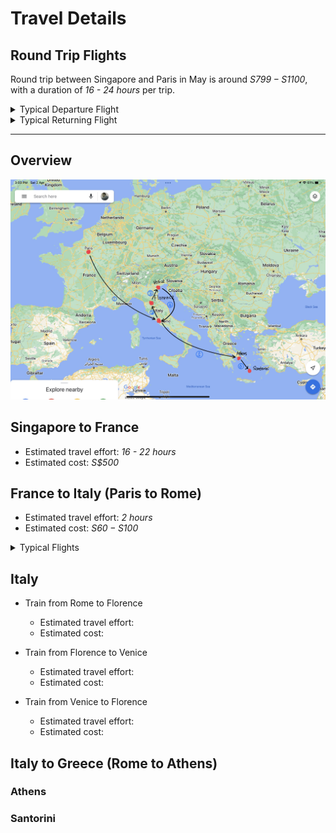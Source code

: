# Travel Details

## Round Trip Flights 
Round trip between Singapore and Paris in May is around *S$799 - S$1100*, with a duration of *16 - 24 hours* per trip.  
<details>
<summary> Typical Departure Flight </summary>


![flight from sg to fr](../resources/flight_sg_fr.png)
</details>

<details>
<summary> Typical Returning Flight </summary>

![flight from fr to sg](../resources/flight_fr_sg.png)
</details>

---
## Overview
![overview](../resources/travel_roadmap.jpeg)

## Singapore to France
* Estimated travel effort: *16 - 22 hours*
* Estimated cost: *S$500*

## France to Italy (Paris to Rome)
* Estimated travel effort: *2 hours*
* Estimated cost: *S$60 - S$100*
  
</details>

<details>
<summary> Typical Flights </summary>

![flight from Paris to Rome](../resources/flight_paris_rome.png)
</details>


## Italy 
* Train from Rome to Florence  
  * Estimated travel effort: 
  * Estimated cost: 

* Train from Florence to Venice  
  * Estimated travel effort: 
  * Estimated cost: 

* Train from Venice to Florence  
  * Estimated travel effort: 
  * Estimated cost: 

## Italy to Greece (Rome to Athens)
### Athens
### Santorini
